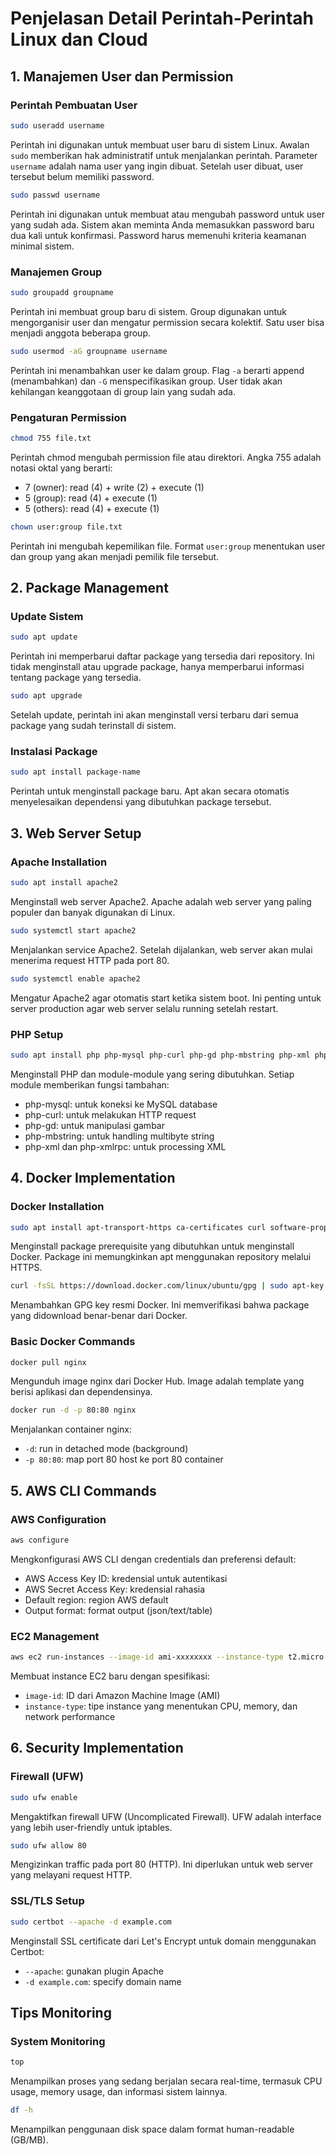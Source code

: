 # Penjelasan Detail Perintah-Perintah Linux dan Cloud

## 1. Manajemen User dan Permission

### Perintah Pembuatan User
```bash
sudo useradd username
```
Perintah ini digunakan untuk membuat user baru di sistem Linux. Awalan `sudo` memberikan hak administratif untuk menjalankan perintah. Parameter `username` adalah nama user yang ingin dibuat. Setelah user dibuat, user tersebut belum memiliki password.

```bash
sudo passwd username
```
Perintah ini digunakan untuk membuat atau mengubah password untuk user yang sudah ada. Sistem akan meminta Anda memasukkan password baru dua kali untuk konfirmasi. Password harus memenuhi kriteria keamanan minimal sistem.

### Manajemen Group
```bash
sudo groupadd groupname
```
Perintah ini membuat group baru di sistem. Group digunakan untuk mengorganisir user dan mengatur permission secara kolektif. Satu user bisa menjadi anggota beberapa group.

```bash
sudo usermod -aG groupname username
```
Perintah ini menambahkan user ke dalam group. Flag `-a` berarti append (menambahkan) dan `-G` menspecifikasikan group. User tidak akan kehilangan keanggotaan di group lain yang sudah ada.

### Pengaturan Permission
```bash
chmod 755 file.txt
```
Perintah chmod mengubah permission file atau direktori. Angka 755 adalah notasi oktal yang berarti:
- 7 (owner): read (4) + write (2) + execute (1)
- 5 (group): read (4) + execute (1)
- 5 (others): read (4) + execute (1)

```bash
chown user:group file.txt
```
Perintah ini mengubah kepemilikan file. Format `user:group` menentukan user dan group yang akan menjadi pemilik file tersebut.

## 2. Package Management

### Update Sistem
```bash
sudo apt update
```
Perintah ini memperbarui daftar package yang tersedia dari repository. Ini tidak menginstall atau upgrade package, hanya memperbarui informasi tentang package yang tersedia.

```bash
sudo apt upgrade
```
Setelah update, perintah ini akan menginstall versi terbaru dari semua package yang sudah terinstall di sistem.

### Instalasi Package
```bash
sudo apt install package-name
```
Perintah untuk menginstall package baru. Apt akan secara otomatis menyelesaikan dependensi yang dibutuhkan package tersebut.

## 3. Web Server Setup

### Apache Installation
```bash
sudo apt install apache2
```
Menginstall web server Apache2. Apache adalah web server yang paling populer dan banyak digunakan di Linux.

```bash
sudo systemctl start apache2
```
Menjalankan service Apache2. Setelah dijalankan, web server akan mulai menerima request HTTP pada port 80.

```bash
sudo systemctl enable apache2
```
Mengatur Apache2 agar otomatis start ketika sistem boot. Ini penting untuk server production agar web server selalu running setelah restart.

### PHP Setup
```bash
sudo apt install php php-mysql php-curl php-gd php-mbstring php-xml php-xmlrpc
```
Menginstall PHP dan module-module yang sering dibutuhkan. Setiap module memberikan fungsi tambahan:
- php-mysql: untuk koneksi ke MySQL database
- php-curl: untuk melakukan HTTP request
- php-gd: untuk manipulasi gambar
- php-mbstring: untuk handling multibyte string
- php-xml dan php-xmlrpc: untuk processing XML

## 4. Docker Implementation

### Docker Installation
```bash
sudo apt install apt-transport-https ca-certificates curl software-properties-common
```
Menginstall package prerequisite yang dibutuhkan untuk menginstall Docker. Package ini memungkinkan apt menggunakan repository melalui HTTPS.

```bash
curl -fsSL https://download.docker.com/linux/ubuntu/gpg | sudo apt-key add -
```
Menambahkan GPG key resmi Docker. Ini memverifikasi bahwa package yang didownload benar-benar dari Docker.

### Basic Docker Commands
```bash
docker pull nginx
```
Mengunduh image nginx dari Docker Hub. Image adalah template yang berisi aplikasi dan dependensinya.

```bash
docker run -d -p 80:80 nginx
```
Menjalankan container nginx:
- `-d`: run in detached mode (background)
- `-p 80:80`: map port 80 host ke port 80 container

## 5. AWS CLI Commands

### AWS Configuration
```bash
aws configure
```
Mengkonfigurasi AWS CLI dengan credentials dan preferensi default:
- AWS Access Key ID: kredensial untuk autentikasi
- AWS Secret Access Key: kredensial rahasia
- Default region: region AWS default
- Output format: format output (json/text/table)

### EC2 Management
```bash
aws ec2 run-instances --image-id ami-xxxxxxxx --instance-type t2.micro
```
Membuat instance EC2 baru dengan spesifikasi:
- `image-id`: ID dari Amazon Machine Image (AMI)
- `instance-type`: tipe instance yang menentukan CPU, memory, dan network performance

## 6. Security Implementation

### Firewall (UFW)
```bash
sudo ufw enable
```
Mengaktifkan firewall UFW (Uncomplicated Firewall). UFW adalah interface yang lebih user-friendly untuk iptables.

```bash
sudo ufw allow 80
```
Mengizinkan traffic pada port 80 (HTTP). Ini diperlukan untuk web server yang melayani request HTTP.

### SSL/TLS Setup
```bash
sudo certbot --apache -d example.com
```
Menginstall SSL certificate dari Let's Encrypt untuk domain menggunakan Certbot:
- `--apache`: gunakan plugin Apache
- `-d example.com`: specify domain name

## Tips Monitoring

### System Monitoring
```bash
top
```
Menampilkan proses yang sedang berjalan secara real-time, termasuk CPU usage, memory usage, dan informasi sistem lainnya.

```bash
df -h
```
Menampilkan penggunaan disk space dalam format human-readable (GB/MB).
